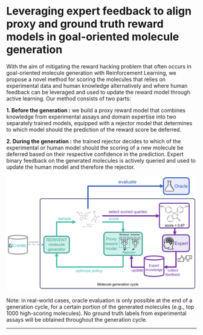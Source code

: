 # Leveraging expert feedback to align proxy and ground truth reward models in goal-oriented molecule generation

With the aim of mitigating the reward hacking problem that often occurs in goal-oriented molecule generation with Reinforcement Learning, we propose a novel method for scoring the molecules that relies on experimental data and human knowledge alternatively and where human feedback can be leveraged and used to update the reward model through active learning. Our method consists of two parts:

**1. Before the generation :** we build a proxy reward model that combines knowledge from experimental assays and domain expertise into two separately trained models, equipped with a rejector model that determines to which model should the prediction of the reward score be deferred.

**2. During the generation :** the trained rejector decides to which of the experimental or human model should the scoring of a new molecule be deferred based on their respective confidence in the prediction. Expert binary feedback on the generated molecules is actively queried and used to update the human model and therefore the rejector.

![pipeline](figures/pipeline.png)

Note: in real-world cases, oracle evaluation is only possible at the end of a generation cycle, for a certain portion of the generated molecules (e.g., top 1000 high-scoring molecules). No ground truth labels from experimental assays will be obtained throughout the generation cycle.

____________________________________________________________________________________________________________________________________________________________


 

